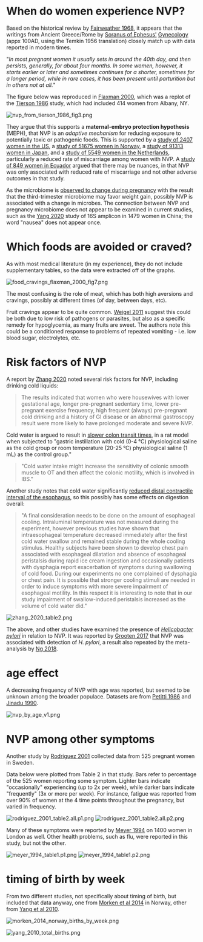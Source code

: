 # When do women experience NVP? #
Based on the historical review by [Fairweather 1968](https://doi.org/10.1016/0002-9378(68)90445-6), it appears that the writings from Ancient Greece/Rome by [Soranus of Ephesus'](https://en.wikipedia.org/wiki/Soranus_of_Ephesus) [Gynecology](https://archive.org/details/in.ernet.dli.2015.547535/mode/2up) (appx 100AD, using the Temkin 1956 translation) closely match up with data reported in modern times.

"*In most pregnant women it usually sets in around the 40th day, and then persists, generally, for about four months. In some women, however, it starts earlier or later and sometimes continues for a shorter, sometimes for a longer period, while in rare cases, it has been present until parturition but in others not at all.*"

The figure below was reproduced in [Flaxman 2000](http://www.jstor.org/stable/10.2307/2664252), which was a replot of the [Tierson 1986](https://doi.org/10.1016/0002-9378(86)90337-6) study, which had included 414 women from Albany, NY.

![nvp_from_tierson_1986_fig3.png](https://github.com/wrf/misc-analyses/blob/master/nausea_pregnancy/images/nvp_from_tierson_1986_fig3.png)

They argue that this supports a **maternal-embryo protection hypothesis** (MEPH), that NVP is an *adaptive mechanism* for reducing exposure to potentially toxic or pathogenic foods. This is supported by a [study of 2407 women in the US](https://www.ncbi.nlm.nih.gov/pmc/articles/PMC3140259/), a [study of 51675 women in Norway](https://www.ncbi.nlm.nih.gov/pmc/articles/PMC4477493/), a [study of 91313 women in Japan](https://www.ncbi.nlm.nih.gov/pmc/articles/PMC8917715/), and a [study of 5549 women in the Netherlands](https://www.ncbi.nlm.nih.gov/pmc/articles/PMC5426529/), particularly a reduced rate of miscarriage among women with NVP. A [study of 849 women in Ecuador](https://doi.org/10.1515/JPM.2006.021) argued that there may be nuances, in that NVP was only associated with reduced rate of miscarriage and not other adverse outcomes in that study.

As the microbiome is [observed to change during pregnancy](https://doi.org/10.1016/j.cell.2012.07.008) with the result that the third-trimester microbiome may favor weight gain, possibly NVP is associated with a change in microbes. The connection between NVP and pregnancy microbiome does not appear to be examined in current studies, such as the [Yang 2020](https://doi.org/10.1038/s41522-020-00142-y) study of 16S amplicon in 1479 women in China; the word "nausea" does not appear once.

# Which foods are avoided or craved? #
As with most medical literature (in my experience), they do not include supplementary tables, so the data were extracted off of the graphs.

![food_cravings_flaxman_2000_fig7.png](https://github.com/wrf/misc-analyses/blob/master/nausea_pregnancy/images/food_cravings_flaxman_2000_fig7.png)

The most confusing is the role of meat, which has both high aversions and cravings, possibly at different times (of day, between days, etc).

Fruit cravings appear to be quite common. [Weigel 2011](https://doi.org/10.1080/03670244.2011.568906) suggest this could be both due to low risk of pathogens or parasites, but also as a specific remedy for hypoglycemia, as many fruits are sweet. The authors note this could be a conditioned response to problems of repeated vomiting - i.e. low blood sugar, electrolytes, etc.

# Risk factors of NVP #
A report by [Zhang 2020](https://www.ncbi.nlm.nih.gov/pmc/articles/PMC7682611/) noted several risk factors for NVP, including drinking cold liquids:

> The results indicated that women who were housewives with lower gestational age, longer pre-pregnant sedentary time, lower pre-pregnant exercise frequency, high frequent (always) pre-pregnant cold drinking and a history of GI disease or an abnormal gastroscopy result were more likely to have prolonged moderate and severe NVP.

Cold water is argued to result in [slower colon transit times](https://www.ncbi.nlm.nih.gov/pmc/articles/PMC4138467/), in a rat model when subjected to "gastric instillation with cold (0-4 °C) physiological saline as the cold group or room temperature (20-25 °C) physiological saline (1 mL) as the control group."

> "Cold water intake might increase the sensitivity of colonic smooth muscle to OT and then affect the colonic motility, which is involved in IBS."

Another study notes that cold water significantly [reduced distal contractile interval of the esophagus](https://www.ncbi.nlm.nih.gov/pmc/articles/PMC3895613/), so this possibly has some effects on digestion overall:

> "A final consideration needs to be done on the amount of esophageal cooling. Intraluminal temperature was not measured during the experiment, however previous studies have shown that intraesophageal temperature decreased immediately after the first cold water swallow and remained stable during the whole cooling stimulus. Healthy subjects have been shown to develop chest pain associated with esophageal dilatation and absence of esophageal peristalsis during rapid ice cream ingestion and occasionally patients with dysphagia report exacerbation of symptoms during swallowing of cold food. During our experiments no one complained of dysphagia or chest pain. It is possible that stronger cooling stimuli are needed in order to induce symptoms with more severe impairment of esophageal motility. In this respect it is interesting to note that in our study impairment of swallow-induced peristalsis increased as the volume of cold water did."

![zhang_2020_table2.png](https://github.com/wrf/misc-analyses/blob/master/nausea_pregnancy/images/zhang_2020_table2.png)

The above, and other studies have examined the presence of [*Helicobacter pylori*](https://en.wikipedia.org/wiki/Helicobacter_pylori) in relation to NVP. It was reported by [Grooten 2017](https://www.ncbi.nlm.nih.gov/pmc/articles/PMC5426529/) that NVP was associated with detection of *H. pylori*, a result also repeated by the meta-analysis by [Ng 2018](https://pubmed.ncbi.nlm.nih.gov/29178407/).

# age effect #
A decreasing frequency of NVP with age was reported, but seemed to be unknown among the broader populace. Datasets are from [Petitti 1986](https://doi.org/10.1111/j.1523-536x.1986.tb01052.x) and [Jinadu 1990](https://doi.org/10.1177/002076409003600202).

![nvp_by_age_v1.png](https://github.com/wrf/misc-analyses/blob/master/nausea_pregnancy/images/nvp_by_age_v1.png)


# NVP among other symptoms #
Another study by [Rodriguez 2001](https://obgyn.onlinelibrary.wiley.com/doi/10.1034/j.1600-0412.2001.080003213.x) collected data from 525 pregnant women in Sweden. 

Data below were plotted from Table 2 in that study. Bars refer to percentage of the 525 women reporting some symptom. Lighter bars indicate "occasionally" experiencing (up to 2x per week), while darker bars indicate "frequently" (3x or more per week). For instance, fatigue was reported from over 90% of women at the 4 time points throughout the pregnancy, but varied in frequency.

![rodriguez_2001_table2.all.p1.png](https://github.com/wrf/misc-analyses/blob/master/nausea_pregnancy/images/rodriguez_2001_table2.all.p1.png)
![rodriguez_2001_table2.all.p2.png](https://github.com/wrf/misc-analyses/blob/master/nausea_pregnancy/images/rodriguez_2001_table2.all.p2.png)

Many of these symptoms were reported by [Meyer 1994](https://doi.org/10.1111/j.1365-3016.1994.tb00445.x) on 1400 women in London as well. Other health problems, such as flu, were reported in this study, but not the other.

![meyer_1994_table1.p1.png](https://github.com/wrf/misc-analyses/blob/master/nausea_pregnancy/images/meyer_1994_table1.p1.png)
![meyer_1994_table1.p2.png](https://github.com/wrf/misc-analyses/blob/master/nausea_pregnancy/images/meyer_1994_table1.p2.png)

# timing of birth by week #
From two different studies, not specifically about timing of birth, but included that data anyway, one from [Morken et al 2014](https://pmc.ncbi.nlm.nih.gov/articles/PMC4037279/) in Norway, other from [Yang et al 2010](https://pmc.ncbi.nlm.nih.gov/articles/PMC3435092/).

![morken_2014_norway_births_by_week.png](https://github.com/wrf/misc-analyses/blob/master/nausea_pregnancy/images/morken_2014_norway_births_by_week.png)

![yang_2010_total_births.png](https://github.com/wrf/misc-analyses/blob/master/nausea_pregnancy/images/yang_2010_total_births.png)



